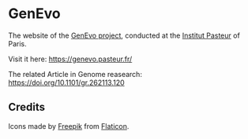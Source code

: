 # GenEvo

The website of the [GenEvo project](https://research.pasteur.fr/fr/project/genevo-project), conducted at the [Institut Pasteur](https://www.pasteur.fr/en) of Paris.

Visit it here: https://genevo.pasteur.fr/

The related Article in Genome reasearch: https://doi.org/10.1101/gr.262113.120

## Credits

Icons made by [Freepik](https://www.flaticon.com/authors/freepik) from [Flaticon](https://www.flaticon.com).
